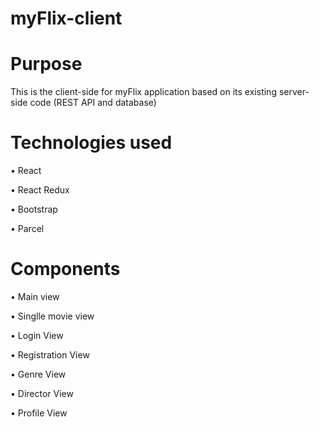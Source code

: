 # myFlix-client

# Purpose

This is the client-side for myFlix application based on its existing server-side code (REST API and database)

# Technologies used

• React

• React Redux

• Bootstrap

• Parcel


# Components

• Main view

• Singlle movie view

• Login View

• Registration View

• Genre View

• Director View

• Profile View


